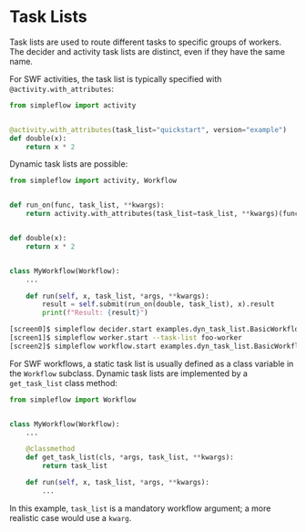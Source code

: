 # Task Lists

Task lists are used to route different tasks to specific groups of workers.
The decider and activity task lists are distinct, even if they have the same name.

For SWF activities, the task list is typically specified with `@activity.with_attributes`:

```python
from simpleflow import activity


@activity.with_attributes(task_list="quickstart", version="example")
def double(x):
    return x * 2
```

Dynamic task lists are possible:


```python
from simpleflow import activity, Workflow


def run_on(func, task_list, **kwargs):
    return activity.with_attributes(task_list=task_list, **kwargs)(func)


def double(x):
    return x * 2


class MyWorkflow(Workflow):
    ...

    def run(self, x, task_list, *args, **kwargs):
        result = self.submit(run_on(double, task_list), x).result
        print(f"Result: {result}")
```

```bash
[screen0]$ simpleflow decider.start examples.dyn_task_list.BasicWorkflow --task-list foo-decider
[screen1]$ simpleflow worker.start --task-list foo-worker
[screen2]$ simpleflow workflow.start examples.dyn_task_list.BasicWorkflow --task-list foo-decider --input '{"args": [3, "foo-worker"]}'
```

For SWF workflows, a static task list is usually defined as a class variable
in the `Workflow` subclass. Dynamic task lists are implemented by a
`get_task_list` class method:

```python
from simpleflow import Workflow


class MyWorkflow(Workflow):
    ...

    @classmethod
    def get_task_list(cls, *args, task_list, **kwargs):
        return task_list

    def run(self, x, task_list, *args, **kwargs):
        ...
```

In this example, `task_list` is a mandatory workflow argument; a more realistic
case would use a `kwarg`.
